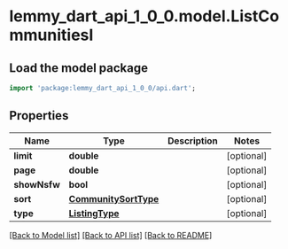 # lemmy_dart_api_1_0_0.model.ListCommunitiesI

## Load the model package
```dart
import 'package:lemmy_dart_api_1_0_0/api.dart';
```

## Properties
Name | Type | Description | Notes
------------ | ------------- | ------------- | -------------
**limit** | **double** |  | [optional] 
**page** | **double** |  | [optional] 
**showNsfw** | **bool** |  | [optional] 
**sort** | [**CommunitySortType**](CommunitySortType.md) |  | [optional] 
**type** | [**ListingType**](ListingType.md) |  | [optional] 

[[Back to Model list]](../README.md#documentation-for-models) [[Back to API list]](../README.md#documentation-for-api-endpoints) [[Back to README]](../README.md)


